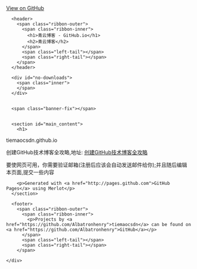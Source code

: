<html>
  <head>
    <meta charset='utf-8'>
    <meta http-equiv="X-UA-Compatible" content="chrome=1">
    <meta name="viewport" content="width=640" />


    <title>青云博客 - GitHub.io by tiemaocsdn</title>
  </head>

  <body>
    <a id="forkme_banner" href="https://github.com/Albatronhenry">View on GitHub</a>
    <div class="shell">

      <header>
        <span class="ribbon-outer">
          <span class="ribbon-inner">
            <h1>青云博客 - GitHub.io</h1>
            <h2>青云博客</h2>
          </span>
          <span class="left-tail"></span>
          <span class="right-tail"></span>
        </span>
      </header>

      <div id="no-downloads">
        <span class="inner">
        </span>
      </div>


      <span class="banner-fix"></span>


      <section id="main_content">
        <h1>
<a name="tiemaocsdngithubio" class="anchor" href="#tiemaocsdngithubio"><span class="octicon octicon-link"></span></a>tiemaocsdn.github.io</h1>


<p>创建GitHub技术博客全攻略,地址: <a href="http://blog.csdn.net/renfufei/article/details/37725057">创建GitHub技术博客全攻略</a></p>
<p>要使网页可用，你需要验证邮箱(注册后应该会自动发送邮件给你);并且随后编辑本页面,提交一些内容</p>

        <p>Generated with <a href="http://pages.github.com">GitHub Pages</a> using Merlot</p>
      </section>

      <footer>
        <span class="ribbon-outer">
          <span class="ribbon-inner">
            <p>Projects by <a href="https://github.com/Albatronhenry">tiemaocsdn</a> can be found on <a href="https://github.com/Albatronhenry">GitHub</a></p>
          </span>
          <span class="left-tail"></span>
          <span class="right-tail"></span>
        </span>
<p>
<script type="text/javascript">var cnzz_protocol = (("https:" == document.location.protocol) ? " https://" : " http://");document.write(unescape("%3Cspan id='cnzz_stat_icon_1000461034'%3E%3C/span%3E%3Cscript src='" + cnzz_protocol + "s19.cnzz.com/z_stat.php%3Fid%3D1000461034%26online%3D1%26show%3Dline' type='text/javascript'%3E%3C/script%3E"));</script>
</p>
        <span class="octocat"></span>
      </footer>

    </div>

    
  </body>
</html>
